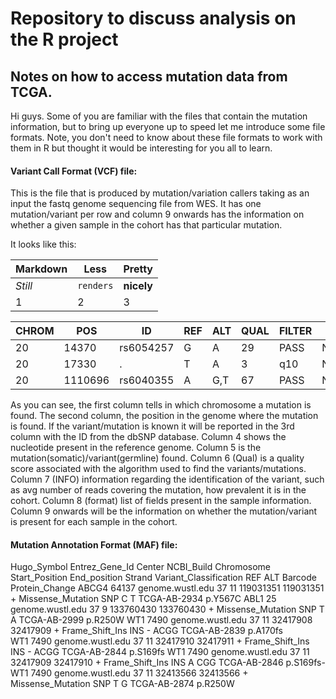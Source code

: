 # Repository to discuss analysis on the R project

## Notes on how to access mutation data from TCGA.

Hi guys. Some of you are familiar with the files that contain the mutation information, but to bring up everyone up to speed let me introduce some file formats. Note, you don't need to know about these file formats to work with them in R but thought it would be interesting for you all to learn. 

#### Variant Call Format (VCF) file:

This is the file that is produced by mutation/variation callers taking as an input the fastq genome sequencing file from WES.
It has one mutation/variant per row and column 9 onwards has the information on whether a given sample in the cohort has that particular mutation.

It looks like this:

Markdown | Less | Pretty
--- | --- | ---
*Still* | `renders` | **nicely**
1 | 2 | 3

|CHROM |POS   |   ID       |  REF   |ALT    |QUAL  |FILTER   |INFO                             |FORMAT       |NA00001         |NA00002          |NA00003
|-------|------|------------|-------|-------|-------|--------|---------------------------------|--------------|---------------|------------------|-------------|
|20     |14370    |rs6054257  |G    | A      |29    |PASS   | NS=3;DP=14;AF=0.5;DB;H2           |GT:GQ:DP:HQ  |0/0:48:1:51,51  |1/0:48:8:51,51   |1/1:43:5:.,.|
|20     |17330    |.          |T     |A     | 3     |q10    | NS=3;DP=11;AF=0.017               |GT:GQ:DP:HQ  |0/0:49:3:58,50  |0/1:3:5:65,3    | 0/0:41:3
|20     |1110696  |rs6040355  |A     |G,T   | 67    |PASS   | NS=2;DP=10;AF=0.333,0.667;AA=T;DB |GT:GQ:DP:HQ  |1/2:21:6:23,27  |2/1:2:0:18,2     |2/2:35:4

As you can see, the first column tells in which chromosome a mutation is found.
The second column, the position in the genome where the mutation is found.
If the variant/mutation is known it will be reported in the 3rd column with the ID from the dbSNP database.
Column 4 shows the nucleotide present in the reference genome.
Column 5 is the mutation(somatic)/variant(germline) found.
Column 6 (Qual) is a quality score associated with the algorithm used to find the variants/mutations.
Column 7 (INFO) information regarding the identification of the variant, such as avg number of reads covering the mutation, how prevalent it is in the cohort.
Column 8 (format) list of fields present in the sample information.
Column 9 onwards will be the information on whether the mutation/variant is present for each sample in the cohort.



#### Mutation Annotation Format (MAF) file:


Hugo_Symbol Entrez_Gene_Id Center            NCBI_Build  Chromosome   Start_Position  End_position Strand  Variant_Classification  REF ALT   Barcode       Protein_Change
ABCG4       64137          genome.wustl.edu  37          11           119031351       119031351    +       Missense_Mutation SNP   C   T     TCGA-AB-2934  p.Y567C
ABL1        25             genome.wustl.edu  37          9            133760430       133760430    +       Missense_Mutation SNP   T   A     TCGA-AB-2999  p.R250W
WT1         7490           genome.wustl.edu  37          11           32417908        32417909     +       Frame_Shift_Ins INS     -   ACGG  TCGA-AB-2839  p.A170fs       
WT1         7490           genome.wustl.edu  37          11           32417910        32417911     +       Frame_Shift_Ins INS     -   ACGG  TCGA-AB-2844  p.S169fs
WT1         7490           genome.wustl.edu  37          11           32417909        32417910     +       Frame_Shift_Ins INS     A   CGG   TCGA-AB-2846  p.S169fs-
WT1         7490           genome.wustl.edu  37          11           32413566        32413566     +       Missense_Mutation SNP   T   G     TCGA-AB-2874  p.R250W
